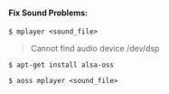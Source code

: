 #### Fix Sound Problems:

`$ mplayer <sound_file>`

> Cannot find audio device /dev/dsp

`$ apt-get install alsa-oss`

`$ aoss mplayer <sound_file>`
